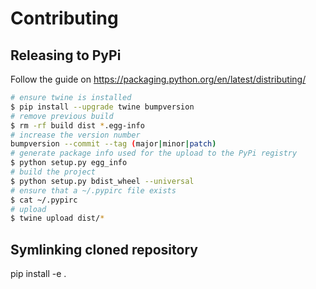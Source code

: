 # Contributing

## Releasing to PyPi
Follow the guide on https://packaging.python.org/en/latest/distributing/

```bash
# ensure twine is installed
$ pip install --upgrade twine bumpversion
# remove previous build
$ rm -rf build dist *.egg-info
# increase the version number
bumpversion --commit --tag (major|minor|patch)
# generate package info used for the upload to the PyPi registry
$ python setup.py egg_info
# build the project
$ python setup.py bdist_wheel --universal
# ensure that a ~/.pypirc file exists
$ cat ~/.pypirc
# upload
$ twine upload dist/*
```

## Symlinking cloned repository
pip install -e .
